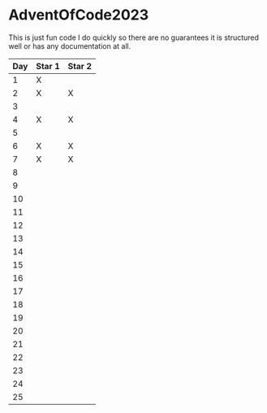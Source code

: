 # AdventOfCode2023

This is just fun code I do quickly so there are no guarantees it is structured well or has any documentation at all.

| Day | Star 1 | Star 2 |
|-----|--------|--------|
| 1   |    X   |        |
| 2   |    X   |    X   |
| 3   |        |        |
| 4   |    X   |    X   |
| 5   |        |        |
| 6   |    X   |    X   |
| 7   |    X   |    X   |
| 8   |        |        |
| 9   |        |        |
| 10  |        |        |
| 11  |        |        |
| 12  |        |        |
| 13  |        |        |
| 14  |        |        |
| 15  |        |        |
| 16  |        |        |
| 17  |        |        |
| 18  |        |        |
| 19  |        |        |
| 20  |        |        |
| 21  |        |        |
| 22  |        |        |
| 23  |        |        |
| 24  |        |        |
| 25  |        |        |
